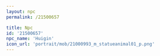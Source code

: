 ```yaml
---
layout: npc
permalink: /21500657

title: Npc
id: '21500657'
npc_name: 'Huigin'
icon_url: 'portrait/mob/21000993_m_statueanimal01_p.png'
---
```

